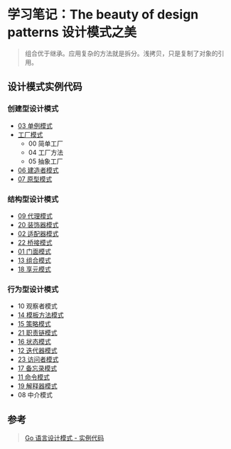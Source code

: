 # 学习笔记：The beauty of design patterns 设计模式之美

> 组合优于继承。应用复杂的方法就是拆分。浅拷贝，只是复制了对象的引用。

## 设计模式实例代码

### 创建型设计模式

- [03 单例模式](./singleton/README.md)
- [工厂模式](./factory/README.md)
  - 00 简单工厂
  - 04 工厂方法
  - 05 抽象工厂
- [06 建造者模式](./builder/README.md)
- [07 原型模式](./prototype/README.md)

### 结构型设计模式

- [09 代理模式](./proxy/README.md)
- [20 装饰器模式](./decorator/README.md)
- [02 适配器模式](./adapter/README.md)
- [22 桥接模式](./bridge/README.md)
- [01 门面模式](./facade/README.md)
- [13 组合模式](./composite/README.md)
- [18 享元模式](./flyweight/README.md)

### 行为型设计模式

- 10 观察者模式
- [14 模板方法模式](./template_method/README.md)
- [15 策略模式](./strategy/README.md)
- [21 职责链模式](./chain_of_responsiblility/README.md)
- [16 状态模式](./state/README.md)
- [12 迭代器模式](./iterator/README.md)
- [23 访问者模式](./visitor/README.md)
- [17 备忘录模式](./memento/README.md)
- [11 命令模式](./command/README.md)
- [19 解释器模式](./interpreter/README.md)
- 08 中介模式

## 参考

> [Go 语言设计模式 - 实例代码][0]

[0]: https://github.com/senghoo/golang-design-pattern '设计模式 Go 实例 - 《研磨设计模式》学习笔记'
